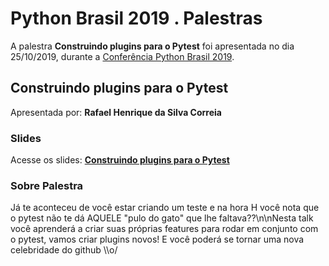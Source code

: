 # Python Brasil 2019 . Palestras


A palestra **Construindo plugins para o Pytest** foi apresentada no dia 25/10/2019, durante a [Conferência Python Brasil 2019](http://2019.pythonbrasil.org.br).


## Construindo plugins para o Pytest
Apresentada por: **Rafael Henrique da Silva Correia**

### Slides
Acesse os slides: **[Construindo plugins para o Pytest](./)**


### Sobre Palestra
Já te aconteceu de você estar criando um teste e na hora H você nota que o pytest não te dá AQUELE "pulo do gato" que lhe faltava??\\n\\nNesta talk você aprenderá a criar suas próprias features para rodar em conjunto com o pytest, vamos criar plugins novos! E você poderá se tornar uma nova celebridade do github \\\\o/




